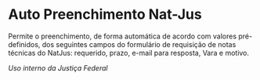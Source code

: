 # Auto Preenchimento Nat-Jus

Permite o preenchimento, de forma automática de acordo com valores pré-definidos, dos seguintes campos do formulário de requisição de notas técnicas do NatJus: requerido, prazo, e-mail para resposta, Vara e motivo.

*Uso interno da Justiça Federal*
